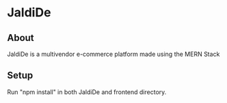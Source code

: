 # JaldiDe

## About
JaldiDe is a multivendor e-commerce platform made using the MERN Stack  

## Setup

Run "npm install" in both JaldiDe and frontend directory.
